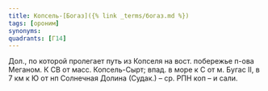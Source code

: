 ```yaml
---
title: Копсель-[Богаз]({% link _terms/богаз.md %})
tags: [ороним]
synonyms:
quadrants: [Г14]
---
```


Дол., по которой пролегает путь из Копселя на вост. побережье п-ова Меганом. К
СВ от масс. Копсель-Сырт; впад. в море к С от м. Бугас II, в 7 км к Ю от нп
Солнечная Долина (Судак.) – ср. РПН коп – и сали.
